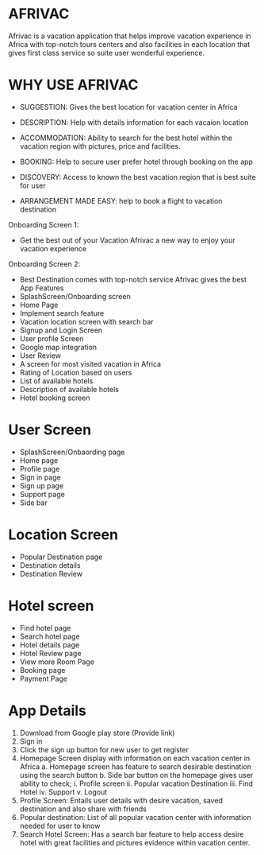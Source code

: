 # AFRIVAC
Afrivac is a vacation application that helps improve vacation experience in Africa with top-notch tours centers and also facilities in each location that gives first class service so suite user wonderful experience.

 

# WHY USE AFRIVAC

  - SUGGESTION: Gives the best location for vacation center in Africa
 
  - DESCRIPTION: Help with details information for each vacaion location
  - ACCOMMODATION: Ability to search for the best hotel within the vacation region with  pictures, price and facilities.
  - BOOKING: Help to secure user prefer hotel through booking on the app
  - DISCOVERY: Access to known the best vacation region that is best suite for user 
  - ARRANGEMENT MADE EASY: help to book a flight to vacation destination


Onboarding Screen 1:
  - Get the best out of your Vacation
Afrivac a new way to enjoy your vacation experience

Onboarding Screen 2:
  - Best Destination comes with top-notch service
Afrivac gives the best
App Features
-	SplashScreen/Onboarding screen
-	Home Page
-	Implement search feature
-	Vacation location screen with search bar
-	Signup and Login Screen
-	User profile Screen
-	Google map integration
-	User Review
-	A screen for most visited vacation in Africa
-	Rating of Location based on users
-	List of available hotels
-	Description of available hotels
-	Hotel booking screen

# User Screen
- SplashScreen/Onbaording page
- Home page
- Profile page
- Sign in page
- Sign up page
- Support page
- Side bar

# Location Screen
- Popular Destination page
- Destination details
- Destination Review

# Hotel screen
-	Find hotel page
-	Search hotel page
-	Hotel details page
-	Hotel Review page
-	View more Room Page
-	Booking page
-	Payment Page


# App Details
1.	Download from Google play store (Provide link)
2.	Sign in 
3.	Click the sign up button for new user to get register
4.	Homepage Screen display with information on each vacation center in Africa
 a. Homepage screen has feature to search desirable destination using the search button
 b. Side bar button on the homepage gives user ability to check;
  i. Profile screen
  ii. Popular vacation Destination
  iii. Find Hotel
  iv. Support
  v. Logout
 5. Profile Screen:  Entails user details with desire vacation, saved destination and  also share with friends 
6.  Popular destination: List of all popular vacation center with information  needed for user to know
7. Search Hotel Screen: Has a search bar feature to help access desire hotel with great facilities and  pictures evidence within vacation center. 


 














  
 
